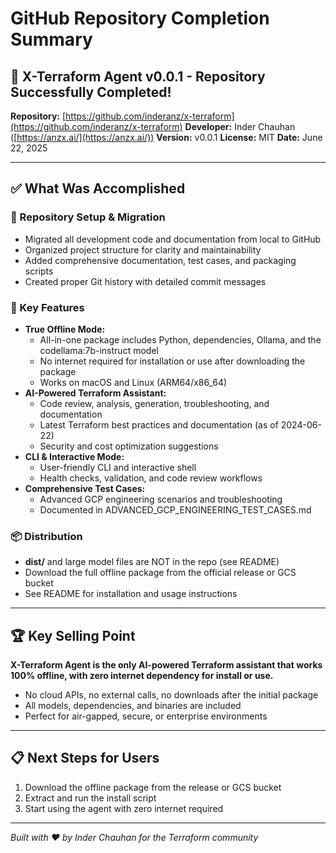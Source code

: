# GitHub Repository Completion Summary

## 🎉 X-Terraform Agent v0.0.1 - Repository Successfully Completed!

**Repository:** [https://github.com/inderanz/x-terraform](https://github.com/inderanz/x-terraform)
**Developer:** Inder Chauhan ([https://anzx.ai/](https://anzx.ai/))
**Version:** v0.0.1
**License:** MIT
**Date:** June 22, 2025

---

## ✅ What Was Accomplished

### 🔄 Repository Setup & Migration
- Migrated all development code and documentation from local to GitHub
- Organized project structure for clarity and maintainability
- Added comprehensive documentation, test cases, and packaging scripts
- Created proper Git history with detailed commit messages

### 🚀 Key Features
- **True Offline Mode:**
  - All-in-one package includes Python, dependencies, Ollama, and the codellama:7b-instruct model
  - No internet required for installation or use after downloading the package
  - Works on macOS and Linux (ARM64/x86_64)
- **AI-Powered Terraform Assistant:**
  - Code review, analysis, generation, troubleshooting, and documentation
  - Latest Terraform best practices and documentation (as of 2024-06-22)
  - Security and cost optimization suggestions
- **CLI & Interactive Mode:**
  - User-friendly CLI and interactive shell
  - Health checks, validation, and code review workflows
- **Comprehensive Test Cases:**
  - Advanced GCP engineering scenarios and troubleshooting
  - Documented in ADVANCED_GCP_ENGINEERING_TEST_CASES.md

### 📦 Distribution
- **dist/** and large model files are NOT in the repo (see README)
- Download the full offline package from the official release or GCS bucket
- See README for installation and usage instructions

---

## 🏆 Key Selling Point

**X-Terraform Agent is the only AI-powered Terraform assistant that works 100% offline, with zero internet dependency for install or use.**

- No cloud APIs, no external calls, no downloads after the initial package
- All models, dependencies, and binaries are included
- Perfect for air-gapped, secure, or enterprise environments

---

## 📋 Next Steps for Users
1. Download the offline package from the release or GCS bucket
2. Extract and run the install script
3. Start using the agent with zero internet required

---

*Built with ❤️ by Inder Chauhan for the Terraform community* 